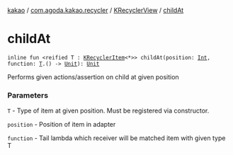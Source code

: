 [kakao](../../index.md) / [com.agoda.kakao.recycler](../index.md) / [KRecyclerView](index.md) / [childAt](./child-at.md)

# childAt

`inline fun <reified T : `[`KRecyclerItem`](../-k-recycler-item/index.md)`<*>> childAt(position: `[`Int`](https://kotlinlang.org/api/latest/jvm/stdlib/kotlin/-int/index.html)`, function: `[`T`](child-at.md#T)`.() -> `[`Unit`](https://kotlinlang.org/api/latest/jvm/stdlib/kotlin/-unit/index.html)`): `[`Unit`](https://kotlinlang.org/api/latest/jvm/stdlib/kotlin/-unit/index.html)

Performs given actions/assertion on child at given position

### Parameters

`T` - Type of item at given position. Must be registered via constructor.

`position` - Position of item in adapter

`function` - Tail lambda which receiver will be matched item with given type T